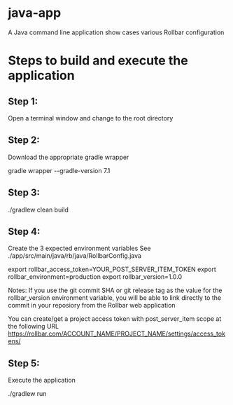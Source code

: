 # java-app
A Java command line application show cases various Rollbar configuration

# Steps to build and execute the application  

## Step 1: 
Open a terminal window and change to the root directory  

## Step 2:  
Download the appropriate gradle wrapper

gradle wrapper --gradle-version 7.1  

## Step 3:  
./gradlew clean build


## Step 4:
Create the 3 expected environment variables
See ./app/src/main/java/rb/java/RollbarConfig.java

export rollbar_access_token=YOUR_POST_SERVER_ITEM_TOKEN
export rollbar_environment=production
export rollbar_version=1.0.0

Notes:
If you use the git commit SHA or git release tag as the value for the rollbar_version environment variable,
you will be able to link directly to the commit in your reposiory from the Rollbar web application

You can create/get a project access token with post_server_item scope at the following URL
https://rollbar.com/ACCOUNT_NAME/PROJECT_NAME/settings/access_tokens/


## Step 5:
Execute the application

./gradlew run